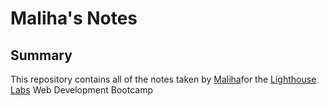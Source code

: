# Maliha's Notes

## Summary

This repository contains all of the notes taken by [Maliha](https://github.com/maluhoss)for the [Lighthouse Labs](https://lighthouselabs.ca/) Web Development Bootcamp